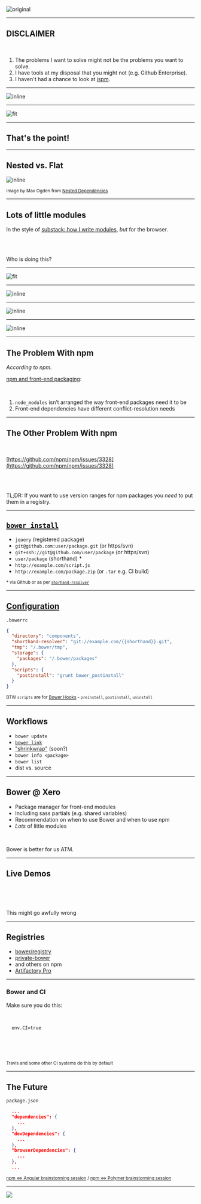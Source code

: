 ![original](./bower-logo.png)

---

## DISCLAIMER

<br/>

1. The problems I want to solve might not be the problems you want to solve.
1. I have tools at my disposal that you might not (e.g. Github Enterprise).
1. I haven't had a chance to look at [jspm](http://jspm.io/).

---

![inline](bower-is-a-cancer.png)

---

![fit](build-error.png)

---

## That's the point!

---

## Nested vs. Flat

![inline](./flat-vs-nested-deps.png)

<sub>Image by Max Ogden from [Nested Dependencies](http://maxogden.com/nested-dependencies.html)</sub>

---

## Lots of little modules

In the style of [substack: how I write modules](http://substack.net/how_I_write_modules), _but_ for the browser.

<br/>
<br/>

Who is doing this?

---

![fit](http://blog.cubettech.com/wp-content/uploads/2014/11/Capture.png)

---

![inline](./question.png)

---

![inline](./rob-dodson.png)

---

![inline](./addy-osmani.png)

---

## The Problem With npm

*According to npm.*

[npm and front-end packaging](http://blog.npmjs.org/post/101775448305/npm-and-front-end-packaging):

<br/>

1. `node_modules` isn’t arranged the way front-end packages need it to be
1. Front-end dependencies have different conflict-resolution needs

---

## The Other Problem With npm

<br/>

[https://github.com/npm/npm/issues/3328](https://github.com/npm/npm/issues/3328)

<br/>
<br/>

TL;DR: If you want to use version ranges for npm packages
you _need_ to put them in a registry.

---

## [`bower install`](http://bower.io/docs/api/#install)

* `jquery` (registered package)
* `git@github.com:user/package.git` (or https/svn)
* `git+ssh://git@github.com/user/package` (or https/svn)
* `user/package` (shorthand) *
* `http://example.com/script.js`
* `http://example.com/package.zip` (or `.tar` e.g. CI build)

<sub>\* via Github or as per [`shorhand-resolver`](http://bower.io/docs/config/#shorthand-resolver)</sub>

---

## [Configuration](http://bower.io/docs/config/)

`.bowerrc`

```json
{
  "directory": "components",
  "shorthand-resolver": "git://example.com/{{shorthand}}.git",
  "tmp": "/.bower/tmp",
  "storage": {
    "packages": "/.bower/packages"
  },
  "scripts": {
    "postinstall": "grunt bower_postinstall"
  }
}
```

<sub>BTW `scripts` are for [Bower Hooks](https://github.com/bower/bower/blob/master/HOOKS.md) - `preinstall`, `postinstall`, `uninstall`</sub>

---

## Workflows

* `bower update`
* [`bower link`](https://oncletom.io/2013/live-development-bower-component/)
* ["shrinkwrap"](https://github.com/bower/bower/pull/1748) (soon?)
* `bower info <package>`
* `bower list`
* dist vs. source

---

## Bower @ Xero

* Package manager for front-end modules
* Including sass partials (e.g. shared variables)
* Recommendation on when to use Bower and when to use npm
* *Lots* of little modules

<br/>

Bower is better for us ATM.

---

## Live Demos

<br/>
<br/>
<br/>

This might go awfully wrong

---

## Registries

* [bower/registry](https://github.com/bower/registry)
* [private-bower](https://www.npmjs.com/package/private-bower)
* and others on npm
* [Artifactory Pro](http://www.jfrog.com/artifactory/features/#addon-bower)

---

### Bower and CI

Make sure you do this:

<br/>

```bash
  env.CI=true
```

<br/>
<br/>
<br/>

<sub>Travis and some other CI systems do this by default</sub>

---

## The Future

`package.json`

```json
  ...
  "dependencies": {
    ...
  },
  "devDependencies": {
    ...
  },
  "browserDependencies": {
    ...
  },
  ...
```

<sub>[npm ⇔ Angular brainstorming session](https://github.com/npm/npm/wiki/npm%E2%87%94Angular-brainstorming-session) / [npm ⇔ Polymer brainstorming session](https://github.com/npm/npm/wiki/npm-%E2%87%94-Polymer-brainstorming-session)</sub>

---

![](https://www.youtube.com/watch?v=HO1dqfQsAuY)
